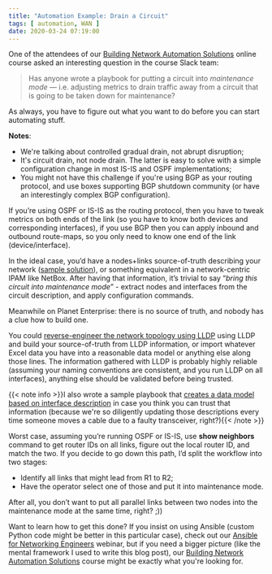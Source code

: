 ```yaml
---
title: "Automation Example: Drain a Circuit"
tags: [ automation, WAN ]
date: 2020-03-24 07:19:00
---
```


One of the attendees of our [Building Network Automation Solutions](https://www.ipspace.net/Building_Network_Automation_Solutions) online course asked an interesting question in the course Slack team:

> Has anyone wrote a playbook for putting a circuit into _maintenance mode_ — i.e. adjusting metrics to drain traffic away from a circuit that is going to be taken down for maintenance?

As always, you have to figure out what you want to do before you can start automating stuff.
<!--more-->
**Notes**:

* We're talking about controlled gradual drain, not abrupt disruption;
* It's circuit drain, not node drain. The latter is easy to solve with a simple configuration change in most IS-IS and OSPF implementations;
* You might not have this challenge if you're using BGP as your routing protocol, and use boxes supporting BGP shutdown community (or have an interestingly complex BGP configuration).

If you’re using OSPF or IS-IS as the routing protocol, then you have to tweak metrics on both ends of the link (so you have to know both devices and corresponding interfaces), if you use BGP then you can apply inbound and outbound route-maps, so you only need to know one end of the link (device/interface).

In the ideal case, you’d have a nodes+links source-of-truth describing your network ([sample solution](https://github.com/ipspace/ansible-examples/tree/master/OSPF-Deployment)), or something equivalent in a network-centric IPAM like NetBox. After having that information, it’s trivial to say “_bring this circuit into maintenance mode_” - extract nodes and interfaces from the circuit description, and apply configuration commands.

Meanwhile on Planet Enterprise: there is no source of truth, and nobody has a clue how to build one.

You could [reverse-engineer the network topology using LLDP](https://github.com/ipspace/ansible-examples/tree/master/LLDP-to-Graph) using LLDP and build your source-of-truth from LLDP information, or import whatever Excel data you have into a reasonable data model or anything else along those lines. The information gathered with LLDP is probably highly reliable (assuming your naming conventions are consistent, and you run LLDP on all interfaces), anything else should be validated before being trusted.

{{< note info >}}I also wrote a sample playbook that [creates a data model based on interface description](https://github.com/ipspace/ansible-examples/tree/master/Description-to-Links) in case you think you can trust that information (because we're so diligently updating those descriptions every time someone moves a cable due to a faulty transceiver, right?){{< /note >}}

Worst case, assuming you’re running OSPF or IS-IS, use **show neighbors** command to get router IDs on all links, figure out the local router ID, and match the two. If you decide to go down this path, I’d split the workflow into two stages:

* Identify all links that might lead from R1 to R2;
* Have the operator select one of those and put it into maintenance mode.

After all, you don’t want to put all parallel links between two nodes into the maintenance mode at the same time, right? ;))

Want to learn how to get this done? If you insist on using Ansible (custom Python code might be better in this particular case), check out our [Ansible for Networking Engineers](https://www.ipspace.net/Ansible_for_Networking_Engineers) webinar, but if you need a bigger picture (like the mental framework I used to write this blog post), our [Building Network Automation Solutions](https://www.ipspace.net/Building_Network_Automation_Solutions) course might be exactly what you're looking for.
